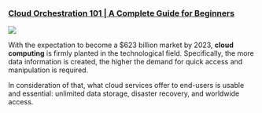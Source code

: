 ### [Cloud Orchestration 101 | A Complete Guide for Beginners](https://www.katalon.com/resources-center/blog/cloud-orchestration/)

<img src="https://d1h3p5fzmizjvp.cloudfront.net/wp-content/uploads/2021/01/Cloud-Orchestration-101.png"> 

With the expectation to become a $623 billion market by 2023, **cloud computing** is firmly planted in the technological field. Specifically, the more data information is created, the higher the demand for quick access and manipulation is required. 

In consideration of that, what cloud services offer to end-users is usable and essential: unlimited data storage, disaster recovery, and worldwide access.
